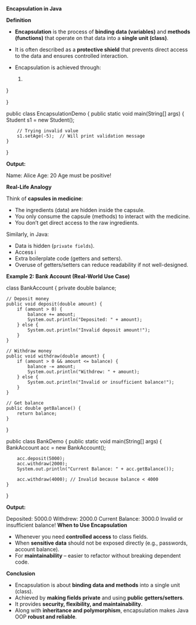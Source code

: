 

 **Encapsulation in Java**

 **Definition**

* **Encapsulation** is the process of **binding data (variables)** and **methods (functions)** that operate on that data into a **single unit (class)**.
* It is often described as a **protective shield** that prevents direct access to the data and ensures controlled interaction.
* Encapsulation is achieved through:

  1. 
}
 

}

public class EncapsulationDemo {
    public static void main(String[] args) {
        Student s1 = new Student();

      
        // Trying invalid value
        s1.setAge(-5);  // Will print validation message
    }
}


**Output:**


Name: Alice
Age: 20
Age must be positive!


 **Real-Life Analogy**

Think of **capsules in medicine**:

* The ingredients (data) are hidden inside the capsule.
* You only consume the capsule (methods) to interact with the medicine.
* You don’t get direct access to the raw ingredients.

Similarly, in Java:

* Data is hidden (`private fields`).
* Access i
* Extra boilerplate code (getters and setters).
* Overuse of getters/setters can reduce readability if not well-designed.


 **Example 2: Bank Account (Real-World Use Case)**

class BankAccount {
    private double balance;

    // Deposit money
    public void deposit(double amount) {
        if (amount > 0) {
            balance += amount;
            System.out.println("Deposited: " + amount);
        } else {
            System.out.println("Invalid deposit amount!");
        }
    }

    // Withdraw money
    public void withdraw(double amount) {
        if (amount > 0 && amount <= balance) {
            balance -= amount;
            System.out.println("Withdrew: " + amount);
        } else {
            System.out.println("Invalid or insufficient balance!");
        }
    }

    // Get balance
    public double getBalance() {
        return balance;
    }
}

public class BankDemo {
    public static void main(String[] args) {
        BankAccount acc = new BankAccount();

        acc.deposit(5000);
        acc.withdraw(2000);
        System.out.println("Current Balance: " + acc.getBalance());

        acc.withdraw(4000); // Invalid because balance < 4000
    }
}


**Output:**


Deposited: 5000.0
Withdrew: 2000.0
Current Balance: 3000.0
Invalid or insufficient balance!
 **When to Use Encapsulation**

* Whenever you need **controlled access** to class fields.
* When **sensitive data** should not be exposed directly (e.g., passwords, account balance).
* For **maintainability** – easier to refactor without breaking dependent code.


 **Conclusion**

* Encapsulation is about **binding data and methods** into a single unit (class).
* Achieved by **making fields private** and using **public getters/setters**.
* It provides **security, flexibility, and maintainability**.
* Along with **inheritance and polymorphism**, encapsulation makes Java OOP **robust and reliable**.

